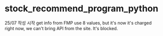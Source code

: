 # stock_recommend_program_python

25/07 작성 시작
get info from FMP
use 8 values, but it's now it's charged
right now, we can't bring API from the site. It's blocked.
